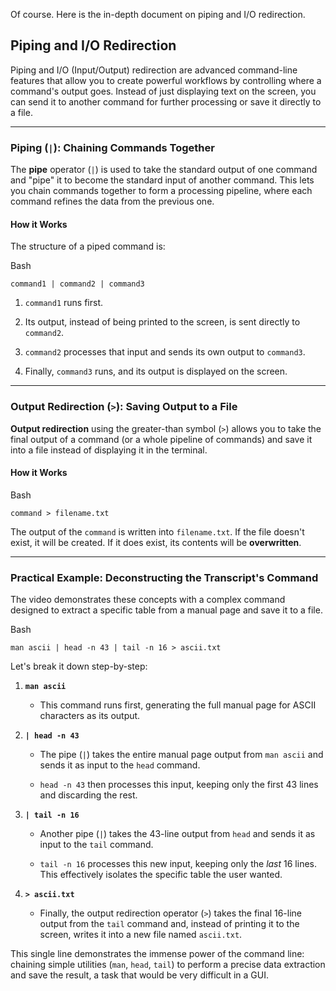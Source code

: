 Of course. Here is the in-depth document on piping and I/O redirection.

## Piping and I/O Redirection

Piping and I/O (Input/Output) redirection are advanced command-line features that allow you to create powerful workflows by controlling where a command's output goes. Instead of just displaying text on the screen, you can send it to another command for further processing or save it directly to a file.

---

### **Piping (`|`)**: Chaining Commands Together

The **pipe** operator (`|`) is used to take the standard output of one command and "pipe" it to become the standard input of another command. This lets you chain commands together to form a processing pipeline, where each command refines the data from the previous one.

#### **How it Works**

The structure of a piped command is:

Bash

```
command1 | command2 | command3
```

1. `command1` runs first.
    
2. Its output, instead of being printed to the screen, is sent directly to `command2`.
    
3. `command2` processes that input and sends its own output to `command3`.
    
4. Finally, `command3` runs, and its output is displayed on the screen.
    

---

### **Output Redirection (`>`)**: Saving Output to a File

**Output redirection** using the greater-than symbol (`>`) allows you to take the final output of a command (or a whole pipeline of commands) and save it into a file instead of displaying it in the terminal.

#### **How it Works**

Bash

```
command > filename.txt
```

The output of the `command` is written into `filename.txt`. If the file doesn't exist, it will be created. If it does exist, its contents will be **overwritten**.

---

### Practical Example: Deconstructing the Transcript's Command

The video demonstrates these concepts with a complex command designed to extract a specific table from a manual page and save it to a file.

Bash

```
man ascii | head -n 43 | tail -n 16 > ascii.txt
```

Let's break it down step-by-step:

1. **`man ascii`**
    
    - This command runs first, generating the full manual page for ASCII characters as its output.
        
2. **`| head -n 43`**
    
    - The pipe (`|`) takes the entire manual page output from `man ascii` and sends it as input to the `head` command.
        
    - `head -n 43` then processes this input, keeping only the first 43 lines and discarding the rest.
        
3. **`| tail -n 16`**
    
    - Another pipe (`|`) takes the 43-line output from `head` and sends it as input to the `tail` command.
        
    - `tail -n 16` processes this new input, keeping only the _last_ 16 lines. This effectively isolates the specific table the user wanted.
        
4. **`> ascii.txt`**
    
    - Finally, the output redirection operator (`>`) takes the final 16-line output from the `tail` command and, instead of printing it to the screen, writes it into a new file named `ascii.txt`.
        

This single line demonstrates the immense power of the command line: chaining simple utilities (`man`, `head`, `tail`) to perform a precise data extraction and save the result, a task that would be very difficult in a GUI.